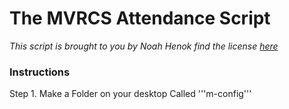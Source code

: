 # The MVRCS Attendance Script

*This script is brought to you by Noah Henok find the license [here](license)*

### Instructions

Step 1. Make a Folder on your desktop Called '''m-config'''